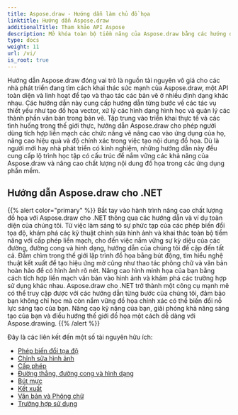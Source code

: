 ```yaml
---
title: Aspose.draw - Hướng dẫn làm chủ đồ họa
linktitle: Hướng dẫn Aspose.draw
additionalTitle: Tham khảo API Aspose
description: Mở khóa toàn bộ tiềm năng của Aspose.draw bằng các hướng dẫn toàn diện của chúng tôi. Làm chủ thao tác đồ họa trên các ngôn ngữ để nâng cao hiệu quả và hình ảnh của phần mềm.
type: docs
weight: 11
url: /vi/
is_root: true
---
```


Hướng dẫn Aspose.draw đóng vai trò là nguồn tài nguyên vô giá cho các nhà phát triển đang tìm cách khai thác sức mạnh của Aspose.draw, một API toàn diện và linh hoạt để tạo và thao tác các bản vẽ ở nhiều định dạng khác nhau. Các hướng dẫn này cung cấp hướng dẫn từng bước về các tác vụ thiết yếu như tạo đồ họa vector, xử lý các hình dạng hình học và quản lý các thành phần văn bản trong bản vẽ. Tập trung vào triển khai thực tế và các tình huống trong thế giới thực, hướng dẫn Aspose.draw cho phép người dùng tích hợp liền mạch các chức năng vẽ nâng cao vào ứng dụng của họ, nâng cao hiệu quả và độ chính xác trong việc tạo nội dung đồ họa. Dù là người mới hay nhà phát triển có kinh nghiệm, những hướng dẫn này đều cung cấp lộ trình học tập có cấu trúc để nắm vững các khả năng của Aspose.draw và nâng cao chất lượng nội dung đồ họa trong các ứng dụng phần mềm.

## Hướng dẫn Aspose.draw cho .NET
{{% alert color="primary" %}}
Bắt tay vào hành trình nâng cao chất lượng đồ họa với Aspose.draw cho .NET thông qua các hướng dẫn và ví dụ toàn diện của chúng tôi. Từ việc làm sáng tỏ sự phức tạp của các phép biến đổi tọa độ, khám phá các kỹ thuật chỉnh sửa hình ảnh và khai thác toàn bộ tiềm năng với cấp phép liền mạch, cho đến việc nắm vững sự kỳ diệu của các đường, đường cong và hình dạng, hướng dẫn của chúng tôi đề cập đến tất cả. Đắm chìm trong thế giới lập trình đồ họa bằng bút động, tìm hiểu nghệ thuật kết xuất để tạo hiệu ứng mờ cũng như thao tác phông chữ và văn bản hoàn hảo để có hình ảnh rõ nét. Nâng cao hình minh họa của bạn bằng cách tích hợp liền mạch văn bản vào hình ảnh và khám phá các trường hợp sử dụng khác nhau. Aspose.draw cho .NET trở thành một công cụ mạnh mẽ có thể truy cập được với các hướng dẫn từng bước của chúng tôi, đảm bảo bạn không chỉ học mà còn nắm vững đồ họa chính xác có thể biến đổi nỗ lực sáng tạo của bạn. Nâng cao kỹ năng của bạn, giải phóng khả năng sáng tạo của bạn và điều hướng thế giới đồ họa một cách dễ dàng với Aspose.drawing.
{{% /alert %}}

Đây là các liên kết đến một số tài nguyên hữu ích:
 
- [Phép biến đổi tọa độ](./net/coordinate-transformations/)
- [Chỉnh sửa hình ảnh](./net/image-editing/)
- [Cấp phép](./net/licensing/)
- [Đường thẳng, đường cong và hình dạng](./net/lines-curves-and-shapes/)
- [Bút mực](./net/pens/)
- [Kết xuất](./net/rendering/)
- [Văn bản và Phông chữ](./net/text-and-fonts/)
- [Trường hợp sử dụng](./net/use-cases/)